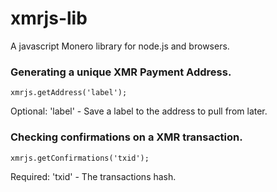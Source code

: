 # xmrjs-lib
A javascript Monero library for node.js and browsers.

### Generating a unique XMR Payment Address.
```
xmrjs.getAddress('label');
```
Optional: 'label' - Save a label to the address to pull from later.


### Checking confirmations on a XMR transaction.
```
xmrjs.getConfirmations('txid');
```
Required: 'txid' - The transactions hash.

